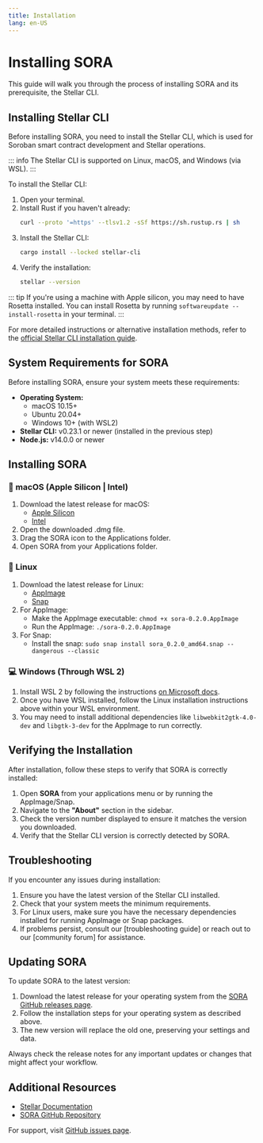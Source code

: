 ```yaml
---
title: Installation
lang: en-US
---
```


# Installing SORA

This guide will walk you through the process of installing SORA and its prerequisite, the Stellar CLI.

## Installing Stellar CLI

Before installing SORA, you need to install the Stellar CLI, which is used for Soroban smart contract development and Stellar operations.

::: info
The Stellar CLI is supported on Linux, macOS, and Windows (via WSL).
:::

To install the Stellar CLI:

1. Open your terminal.
2. Install Rust if you haven't already:
   ```sh
   curl --proto '=https' --tlsv1.2 -sSf https://sh.rustup.rs | sh
   ```
3. Install the Stellar CLI:
   ```sh
   cargo install --locked stellar-cli
   ```
4. Verify the installation:
   ```sh
   stellar --version
   ```

::: tip
If you're using a machine with Apple silicon, you may need to have Rosetta installed. You can install Rosetta by running `softwareupdate --install-rosetta` in your terminal.
:::

For more detailed instructions or alternative installation methods, refer to the [official Stellar CLI installation guide](https://developers.stellar.org/docs/tools/stellar-cli/).

## System Requirements for SORA

Before installing SORA, ensure your system meets these requirements:

* **Operating System:**
  * macOS 10.15+
  * Ubuntu 20.04+
  * Windows 10+ (with WSL2)
* **Stellar CLI:** v0.23.1 or newer (installed in the previous step)
* **Node.js:** v14.0.0 or newer

## Installing SORA

### 🍎 macOS (Apple Silicon | Intel)

1. Download the latest release for macOS:
   * [Apple Silicon](https://github.com/tolgayayci/sora/releases/download/v0.2.0/sora-0.2.0-arm64.dmg)
   * [Intel](https://github.com/tolgayayci/sora/releases/download/v0.2.0/sora-0.2.0-universal.dmg)
2. Open the downloaded .dmg file.
3. Drag the SORA icon to the Applications folder.
4. Open SORA from your Applications folder.

### 🐧 Linux

1. Download the latest release for Linux:
   * [AppImage](https://github.com/tolgayayci/sora/releases/download/v0.2.0/sora-0.2.0.AppImage)
   * [Snap](https://github.com/tolgayayci/sora/releases/download/v0.2.0/sora_0.2.0_amd64.snap)
2. For AppImage:
   * Make the AppImage executable: `chmod +x sora-0.2.0.AppImage`
   * Run the AppImage: `./sora-0.2.0.AppImage`
3. For Snap:
   * Install the snap: `sudo snap install sora_0.2.0_amd64.snap --dangerous --classic`

### 💻 Windows (Through WSL 2)

1. Install WSL 2 by following the instructions [on Microsoft docs](https://learn.microsoft.com/en-us/windows/wsl/install).
2. Once you have WSL installed, follow the Linux installation instructions above within your WSL environment.
3. You may need to install additional dependencies like `libwebkit2gtk-4.0-dev` and `libgtk-3-dev` for the AppImage to run correctly.

## Verifying the Installation

After installation, follow these steps to verify that SORA is correctly installed:

1. Open **SORA** from your applications menu or by running the AppImage/Snap.
2. Navigate to the **"About"** section in the sidebar.
3. Check the version number displayed to ensure it matches the version you downloaded.
4. Verify that the Stellar CLI version is correctly detected by SORA.

## Troubleshooting

If you encounter any issues during installation:

1. Ensure you have the latest version of the Stellar CLI installed.
2. Check that your system meets the minimum requirements.
3. For Linux users, make sure you have the necessary dependencies installed for running AppImage or Snap packages.
4. If problems persist, consult our [troubleshooting guide] or reach out to our [community forum] for assistance.

## Updating SORA

To update SORA to the latest version:

1. Download the latest release for your operating system from the [SORA GitHub releases page](https://github.com/tolgayayci/sora/releases).
2. Follow the installation steps for your operating system as described above.
3. The new version will replace the old one, preserving your settings and data.

Always check the release notes for any important updates or changes that might affect your workflow.

## Additional Resources

* [Stellar Documentation](https://developers.stellar.org/docs/)
* [SORA GitHub Repository](https://github.com/tolgayayci/sora)

For support, visit [GitHub issues page](https://github.com/tolgayayci/sora/issues).